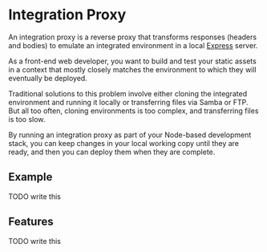 # Integration Proxy

An integration proxy is a reverse proxy that transforms responses (headers and bodies) to emulate an integrated environment in a local [Express](http://expressjs.com/) server.

As a front-end web developer, you want to build and test your static assets in a context that mostly closely matches the environment to which they will eventually be deployed.

Traditional solutions to this problem involve either cloning the integrated environment and running it locally or transferring files via Samba or FTP. But all too often, cloning environments is too complex, and transferring files is too slow.

By running an integration proxy as part of your Node-based development stack, you can keep changes in your local working copy until they are ready, and then you can deploy them when they are complete.

## Example

TODO write this

## Features

TODO write this


